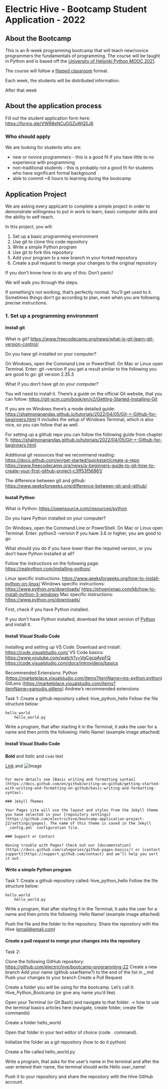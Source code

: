 # Electric Hive - Bootcamp Student Application - 2022

## About the Bootcamp

This is an 8-week programming bootcamp that will teach new/novice programmers the fundamentals of programming. The course will be taught in Python and is based off the [University of Helsinki Python MOOC 2021](https://programming-21.mooc.fi/).

The course will follow a [flipped classroom](https://bokcenter.harvard.edu/flipped-classrooms) format.

Each week, the students will be distributed information.

After that week

## About the application process

Fill out the student application form here: https://forms.gle/VWR8eNCuGGZuWQ5J6

### Who should apply

We are looking for students who are:

- new or novice programmers - this is a good fit if you have little to no experience with programming
- non-traditional students - this is probably not a good fit for students who have significant formal background
- able to commit ~8 hours to learning during the bootcamp

## Application Project

We are asking every applicant to complete a simple project in order to demonstrate willingness to put in work to learn, basic computer skills and the ability to self-teach.

In this project, you will:

1. Set up a basic programming environment
2. Use git to clone this code repository
3. Write a simple Python program
4. Use git to fork this repository
5. Add your program to a new branch in your forked repository
6. Create a pull request to merge your changes to the original repository

If you don't know how to do any of this: Don’t panic!

We will walk you through the steps.

If something’s not working, that’s perfectly normal. You’ll get used to it. Sometimes things don’t go according to plan, even when you are following precise instructions.

### 1. Set up a programming environment

#### Install git

What is git?
https://www.freecodecamp.org/news/what-is-git-learn-git-version-control/

Do you have git installed on your computer?

On Windows, open the Command Line or PowerShell.
On Mac or Linux open Terminal.
Enter: git –version
If you get a result similar to the following you are good to go: git version 2.35.3

What if you don’t have git on your computer?

You will need to install it.
There’s a guide on the official Git website, that you can follow:
https://git-scm.com/book/en/v2/Getting-Started-Installing-Git

If you are on Windows there’s a mode detailed guide:
https://shalmonanandas.github.io/tutorials/2022/04/05/Git-+-Github-for-beginners.html
It includes the setup of Windows Terminal, which is also nice, so you can follow that as well.

For setting up a github repo you can follow the following guide from chapter 5:
https://shalmonanandas.github.io/tutorials/2022/04/05/Git-+-Github-for-beginners.html

Additional git resources that we recommend reading:
https://docs.github.com/en/get-started/quickstart/create-a-repo
https://www.freecodecamp.org/news/a-beginners-guide-to-git-how-to-create-your-first-github-project-c3ff53f56861/

The difference between git and github:
https://www.geeksforgeeks.org/difference-between-git-and-github/

#### Install Python

What is Python:
https://opensource.com/resources/python

Do you have Python installed on your computer?

On Windows, open the Command Line or PowerShell.
On Mac or Linux open Terminal.
Enter: python3 –version
If you have 3.6 or higher, you are good to go

What should you do if you have lower than the required version, or you don’t have Python installed at all?

Follow the instructions on the following page:
https://realpython.com/installing-python/

Linux specific instructions:
https://www.geeksforgeeks.org/how-to-install-python-on-linux/
Windows specific instructions:
https://www.python.org/downloads/
https://phoenixnap.com/kb/how-to-install-python-3-windows
Mac specific instructions:
https://www.python.org/downloads/

First, check if you have Python installed.

If you don't have Python installed, download the latest version of [Python](https://www.python.org/downloads/) and install it.

#### Install Visual Studio Code

Installing and setting up VS Code:
Download and install: https://code.visualstudio.com/
VS Code basics:
https://www.youtube.com/watch?v=VqCgcpAypFQ
https://code.visualstudio.com/docs/introvideos/basics

Recommended Extensions:
Python (https://marketplace.visualstudio.com/items?itemName=ms-python.python)
GitLens (https://marketplace.visualstudio.com/items?itemName=eamodio.gitlens)
Andrew’s recommended extensions

Task 1:
Create a github repository called: hive_python_hello
Follow the file structure below:

    hello_world
        hello_world.py

Write a program, that after starting it in the Terminal, it asks the user for a name and then prints the following: Hello Name! (example image attached)

#### Install Visual Studio Code

###

**Bold** and _Italic_ and `Code` text

[Link](url) and ![Image](src)

```

For more details see [Basic writing and formatting syntax](https://docs.github.com/en/github/writing-on-github/getting-started-with-writing-and-formatting-on-github/basic-writing-and-formatting-syntax).

### Jekyll Themes

Your Pages site will use the layout and styles from the Jekyll theme you have selected in your [repository settings](https://github.com/electrichive/bootcamp-application-project-22/settings/pages). The name of this theme is saved in the Jekyll `_config.yml` configuration file.

### Support or Contact

Having trouble with Pages? Check out our [documentation](https://docs.github.com/categories/github-pages-basics/) or [contact support](https://support.github.com/contact) and we’ll help you sort it out.
```

#### Write a simple Python program

Task 1:
Create a github repository called: hive_python_hello
Follow the file structure below:

    hello_world
        hello_world.py

Write a program, that after starting it in the Terminal, it asks the user for a name and then prints the following: Hello Name! (example image attached)

Push the file and the folder to the repository.
Share the repository with the Hive (email@email.com)

#### Create a pull request to merge your changes into the repository

Task 2:

Clone the following GitHub repository: https://github.com/electrichive/bootcamp-programming-22
Create a new branch
Add your name (github userName?) to the end of the list in **\_**.md
Push your changes to your branch
Create a Pull Request

Create a folder you will be using for the bootcamp. Let’s call it: Hive_Python_Bootcamp (or give any name you’d like).

Open your Terminal (or Git Bash) and navigate to that folder.
-> how to use the terminal basics articles here (navigate, create folder, create file commands)

Create a folder hello_world

Open that folder in your text editor of choice (code . command).

Initialize the folder as a git repository (how to do it python)

Create a file called hello_world.py

Write a program, that asks for the user’s name in the terminal and after the user entered their name, the terminal should write Hello user_name!

Push it to your repository and share the repository with the Hive GitHub account.
